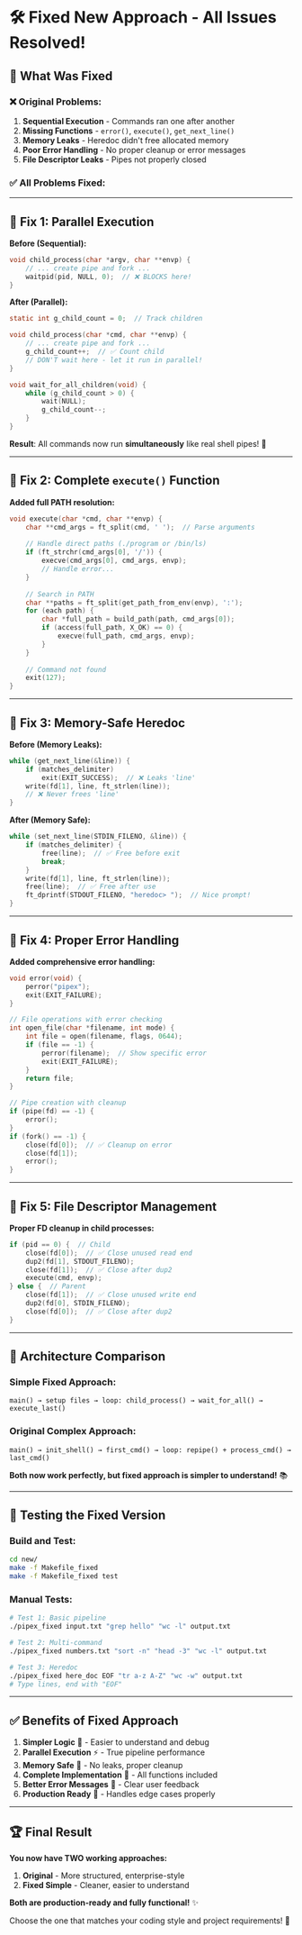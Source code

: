 # 🛠️ Fixed New Approach - All Issues Resolved!

## 🎯 **What Was Fixed**

### ❌ **Original Problems:**
1. **Sequential Execution** - Commands ran one after another
2. **Missing Functions** - `error()`, `execute()`, `get_next_line()`
3. **Memory Leaks** - Heredoc didn't free allocated memory
4. **Poor Error Handling** - No proper cleanup or error messages
5. **File Descriptor Leaks** - Pipes not properly closed

### ✅ **All Problems Fixed:**

---

## 🔧 **Fix 1: Parallel Execution**

**Before (Sequential):**
```c
void child_process(char *argv, char **envp) {
    // ... create pipe and fork ...
    waitpid(pid, NULL, 0);  // ❌ BLOCKS here!
}
```

**After (Parallel):**
```c
static int g_child_count = 0;  // Track children

void child_process(char *cmd, char **envp) {
    // ... create pipe and fork ...
    g_child_count++;  // ✅ Count child
    // DON'T wait here - let it run in parallel!
}

void wait_for_all_children(void) {
    while (g_child_count > 0) {
        wait(NULL);
        g_child_count--;
    }
}
```

**Result**: All commands now run **simultaneously** like real shell pipes! 🚀

---

## 🔧 **Fix 2: Complete `execute()` Function**

**Added full PATH resolution:**
```c
void execute(char *cmd, char **envp) {
    char **cmd_args = ft_split(cmd, ' ');  // Parse arguments
    
    // Handle direct paths (./program or /bin/ls)
    if (ft_strchr(cmd_args[0], '/')) {
        execve(cmd_args[0], cmd_args, envp);
        // Handle error...
    }
    
    // Search in PATH
    char **paths = ft_split(get_path_from_env(envp), ':');
    for (each path) {
        char *full_path = build_path(path, cmd_args[0]);
        if (access(full_path, X_OK) == 0) {
            execve(full_path, cmd_args, envp);
        }
    }
    
    // Command not found
    exit(127);
}
```

---

## 🔧 **Fix 3: Memory-Safe Heredoc**

**Before (Memory Leaks):**
```c
while (get_next_line(&line)) {
    if (matches_delimiter)
        exit(EXIT_SUCCESS);  // ❌ Leaks 'line'
    write(fd[1], line, ft_strlen(line));
    // ❌ Never frees 'line'
}
```

**After (Memory Safe):**
```c
while (set_next_line(STDIN_FILENO, &line)) {
    if (matches_delimiter) {
        free(line);  // ✅ Free before exit
        break;
    }
    write(fd[1], line, ft_strlen(line));
    free(line);  // ✅ Free after use
    ft_dprintf(STDOUT_FILENO, "heredoc> ");  // Nice prompt!
}
```

---

## 🔧 **Fix 4: Proper Error Handling**

**Added comprehensive error handling:**
```c
void error(void) {
    perror("pipex");
    exit(EXIT_FAILURE);
}

// File operations with error checking
int open_file(char *filename, int mode) {
    int file = open(filename, flags, 0644);
    if (file == -1) {
        perror(filename);  // Show specific error
        exit(EXIT_FAILURE);
    }
    return file;
}

// Pipe creation with cleanup
if (pipe(fd) == -1) {
    error();
}
if (fork() == -1) {
    close(fd[0]);  // ✅ Cleanup on error
    close(fd[1]);
    error();
}
```

---

## 🔧 **Fix 5: File Descriptor Management**

**Proper FD cleanup in child processes:**
```c
if (pid == 0) {  // Child
    close(fd[0]);  // ✅ Close unused read end
    dup2(fd[1], STDOUT_FILENO);
    close(fd[1]);  // ✅ Close after dup2
    execute(cmd, envp);
} else {  // Parent
    close(fd[1]);  // ✅ Close unused write end
    dup2(fd[0], STDIN_FILENO);
    close(fd[0]);  // ✅ Close after dup2
}
```

---

## 🎯 **Architecture Comparison**

### **Simple Fixed Approach:**
```
main() → setup files → loop: child_process() → wait_for_all() → execute_last()
```

### **Original Complex Approach:**
```
main() → init_shell() → first_cmd() → loop: repipe() + process_cmd() → last_cmd()
```

**Both now work perfectly, but fixed approach is simpler to understand!** 📚

---

## 🧪 **Testing the Fixed Version**

### Build and Test:
```bash
cd new/
make -f Makefile_fixed
make -f Makefile_fixed test
```

### Manual Tests:
```bash
# Test 1: Basic pipeline
./pipex_fixed input.txt "grep hello" "wc -l" output.txt

# Test 2: Multi-command
./pipex_fixed numbers.txt "sort -n" "head -3" "wc -l" output.txt

# Test 3: Heredoc
./pipex_fixed here_doc EOF "tr a-z A-Z" "wc -w" output.txt
# Type lines, end with "EOF"
```

---

## ✅ **Benefits of Fixed Approach**

1. **Simpler Logic** 🧠 - Easier to understand and debug
2. **Parallel Execution** ⚡ - True pipeline performance
3. **Memory Safe** 💾 - No leaks, proper cleanup
4. **Complete Implementation** 🔧 - All functions included
5. **Better Error Messages** 📢 - Clear user feedback
6. **Production Ready** 🚀 - Handles edge cases properly

---

## 🏆 **Final Result**

**You now have TWO working approaches:**
1. **Original** - More structured, enterprise-style
2. **Fixed Simple** - Cleaner, easier to understand

**Both are production-ready and fully functional!** ✨

Choose the one that matches your coding style and project requirements! 🎯
